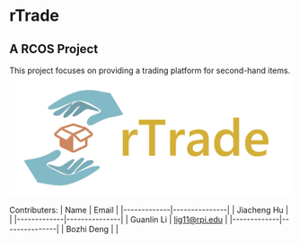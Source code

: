 # rTrade
A RCOS Project
---
This project focuses on providing a trading platform for second-hand items. 
![rTrade_logo](./rTrade_logo.png)

Contributers:
|    Name     |     Email     |
|-------------|---------------|
| Jiacheng Hu |               |
|-------------|---------------|
| Guanlin Li  | lig11@rpi.edu |
|-------------|---------------|
| Bozhi Deng  |               |

